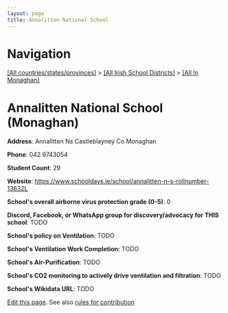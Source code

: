 ```yaml
---
layout: page
title: Annalitten National School
---
```

# Navigation

[[All countries/states/provinces]](../../..) > [[All Irish School Districts]](../..) > [[All In Monaghan]](..)

# Annalitten National School (Monaghan)

**Address**: Annalitten Ns Castleblayney Co Monaghan

**Phone**: 042 9743054

**Student Count**: 29

**Website**: <https://www.schooldays.ie/school/annalitten-n-s-rollnumber-13632L>

**School's overall airborne virus protection grade (0-5)**: 0

**Discord, Facebook, or WhatsApp group for discovery/advocacy for THIS school**: TODO

**School's policy on Ventilation**: TODO

**School's Ventilation Work Completion**: TODO

**School's Air-Purification**: TODO

**School's CO2 monitoring to actively drive ventilation and filtration**: TODO

**School's Wikidata URL**: TODO


[Edit this page](https://github.com/ventilate-schools/Ireland/edit/main/./Monaghan/Annalitten_National_School.md). See also [rules for contribution](../../../contribution-rules/)
